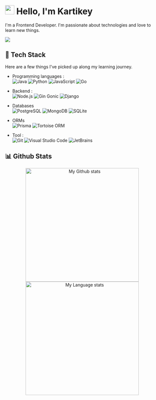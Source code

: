 # <img src="https://imgur.com/C7PX4kM.gif" height="30px" width="30px"> Hello, I'm Kartikey

I'm a Frontend Developer. I'm passionate about technologies and love to learn new things.


<img src="https://img.shields.io/badge/- kartz2dev@gmail.com-556DB3?style=flat-square&logo=gmail&logoColor=EA4335"/>

## 🧰 Tech Stack

Here are a few things I've picked up along my learning journey.

- Programming languages : <br />
![Java](https://img.shields.io/badge/-Java-05122A?style=flat&logo=Java&logoColor=FFFFFF)
![Python](https://img.shields.io/badge/-Python-05122A?style=flat&logo=python)
![JavaScript](https://img.shields.io/badge/-JavaScript-05122A?style=flat&logo=javascript)
![Go](https://img.shields.io/badge/-Go-05122A?style=flat&logo=Go&logoColor=00ADD8)


- Backend : <br />
![Node.js](https://img.shields.io/badge/-Node.js-05122A?style=flat&logo=node.js)
![Gin Gonic](https://img.shields.io/badge/-Gin%20Gonic-05122A?style=flat&logo=go&logoColor=00ADD8)
![Django](https://img.shields.io/badge/-Django-05122A?style=flat&logo=Django&logoColor=FFFFFF)


- Databases <br />
![PostgreSQL](https://img.shields.io/badge/-PostgreSQL-05122A?style=flat&logo=postgresql&logoColor=FFFFFF)
![MongoDB](https://img.shields.io/badge/-MongoDB-05122A?style=flat&logo=MongoDB&logoColor=47A248)
![SQLite](https://img.shields.io/badge/-SQLite-05122A?style=flat&logo=SQLite&logoColor=FFFFFF)


- ORMs <br />
![Prisma](https://img.shields.io/badge/-Prisma-05122A?style=flat&logo=Prisma&logoColor=FFFFFF)
![Tortoise ORM](https://img.shields.io/badge/-Tortoise%20ORM-05122A?style=flat&logo=tortoise-orm&logoColor=FFFFFF)


- Tool : <br />
![Git](https://img.shields.io/badge/-Git-05122A?style=flat&logo=git)
![Visual Studio Code](https://img.shields.io/badge/-Visual%20Studio%20Code-05122A?style=flat&logo=visual-studio-code&logoColor=007ACC)
![JetBrains](https://img.shields.io/badge/-JetBrains-05122A?style=flat&logo=jetbrains)


## 📊 Github Stats

<div align="center"> 
  <a href="https://github.com/samarth3301#gh-dark-mode-only">
    <img
      src="https://github-readme-stats-steel-omega.vercel.app/api?username=samarth3301&show_icons=true&include_all_commits=true&icon_color=2d77dc&title_color=2d77dc&text_color=ffffff&bg_color=0d1117&hide_border=true&number_format=long&rank_icon=percentile&show=reviews,discussions_started,discussions_answered,prs_merged,prs_merged_percentage#gh-dark-mode-only"
      alt="My Github stats"
      height="370"
    />
  </a>
  <a href="https://github.com/samarth3301#gh-dark-mode-only">
    <img
      src="https://github-readme-stats-steel-omega.vercel.app/api/top-langs/?username=samarth3301&layout=pie&icon_color=2d77dc&title_color=2d77dc&text_color=ffffff&bg_color=0d1117&hide_border=true&langs_count=10#gh-dark-mode-only"
      alt="My Language stats"
      height="370"
    />
  </a>
</div>
